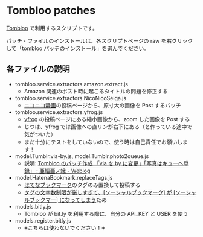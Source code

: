 # Tombloo patches 

<a href="https://github.com/to/tombloo/wiki" title="Home - GitHub">Tombloo</a> で利用するスクリプトです。

パッチ・ファイルのインストールは、各スクリプトページの raw を右クリックして「tombloo パッチのインストール」を選んでください。

## 各ファイルの説明

* tombloo.service.extractors.amazon.extract.js
    * Amazon 関連のポスト時に起こるタイトルの問題を修正する
* tombloo.service.extractors.NicoNicoSeiga.js
    * <a href="http://seiga.nicovideo.jp/" title="ニコニコ静画(W)">ニコニコ静画</a>の投稿ページから、原寸大の画像を Post するパッチ
* tombloo.service.extractors.yfrog.js
    * <a href="http://yfrog.com/" title="yfrog — Share, Converse and Connect">yfrog</a> の投稿ページにある縮小画像から、zoom した画像を Post する
    * じつは、yfrog では画像への直リンが右下にある（と作っている途中で気がついた）
    * まだ十分にテストをしていないので、使う時は自己責任でお願いします！
* model.Tumblr.via-by.js, model.Tumblr.photo2queue.js
    * 説明: <a href="http://asiamoth.com/mt/archives/2010-05/09_2351.php" title="Tombloo のパッチ作成 「via を by に変更」「写真はキューへ登録」 : 亜細亜ノ蛾 - Weblog">Tombloo のパッチ作成 「via を by に変更」「写真はキューへ登録」 : 亜細亜ノ蛾 - Weblog</a>
* model.HatenaBookmark.replaceTags.js
    * <a href="http://b.hatena.ne.jp/" title="はてなブックマーク">はてなブックマーク</a>のタグのみ置換して投稿する
    * <a href="http://i.hatena.ne.jp/idea/6785" title="はてなアイデア - タグの文字数制限をせめて１文字増やしてほしい。現状では、[ソーシャルブックマーク]とタグ付けしようとすると、[ソーシャルブックマー]となってしまう。">タグの文字数制限が厳しすぎて、[ソーシャルブックマーク] が [ソーシャルブックマー] になってしまう</a>ため
* models.bitly.js
    * Tombloo が bit.ly を利用する際に、自分の API_KEY と USER を使う
* models.register.bitly.js
    * ※こちらは使わないでください！※
